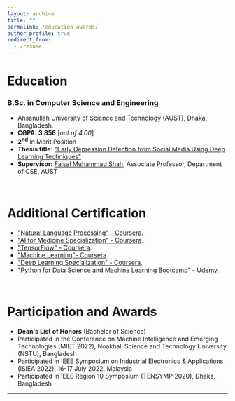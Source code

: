 ```yaml
---
layout: archive
title: ""
permalink: /education-awards/
author_profile: true
redirect_from:
  - /resume
---
```



# Education
<!--
### M.Sc. in Computer Science and Engineering (Ongoing)

* Bangladesh University of Engineering and Technology, Dhaka, Bangladesh
-->
### B.Sc. in Computer Science and Engineering


* Ahsanullah University of Science and Technology (AUST), Dhaka, Bangladesh.
* **CGPA:  3.856** [*out of 4.00*]
* **2<sup>nd</sup>** in Merit Position
* **Thesis title:** ["Early Depression Detection from Social Media Using Deep Learning Techniques"](https://sajib-kumar.github.io/files/B.Sc._Thesis.pdf) 
* **Supervisor:** [Faisal Muhammad Shah](https://scholar.google.com/citations?user=su683LQAAAAJ&hl=en), Associate Professor, Department of CSE, AUST

<br /> 

# Additional Certification
* ["Natural Language Processing" - Coursera](https://www.coursera.org/account/accomplishments/specialization/certificate/KCGEZKB3RV6P).
* ["AI for Medicine Specialization" - Coursera](https://www.coursera.org/account/accomplishments/specialization/certificate/FHX3EU8HQG2R).
* ["TensorFlow" - Coursera](https://www.coursera.org/account/accomplishments/specialization/certificate/ZN95B27PA69F).
* ["Machine Learning"- Coursera](https://www.coursera.org/account/accomplishments/certificate/654LDH72BX42).
* ["Deep Learning Specialization" - Coursera](https://www.coursera.org/account/accomplishments/specialization/certificate/MZCAWDWGUMMJ).
* ["Python for Data Science and Machine Learning Bootcamp" - Udemy](https://www.udemy.com/certificate/UC-4f563eab-68da-4d95-a72d-06f4357dde21).

<br /> 

# Participation and Awards

* **Dean's List of Honors** (Bachelor of Science)
* Participated in the Conference on Machine Intelligence and Emerging Technologies (MIET 2022), Noakhali Science and Technology University (NSTU), Bangladesh
* Participated in IEEE Symposium on Industrial Electronics & Applications (ISIEA 2022), 16-17 July 2022, Malaysia
* Participated in IEEE Region 10 Symposium (TENSYMP 2020), Dhaka, Bangladesh



___________________________________________
